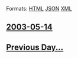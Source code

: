 
Formats: [HTML](2003/05/14/index.html)  [JSON](2003/05/14/index.json)  [XML](2003/05/14/index.xml)  

## [2003-05-14](/news/2003/05/14/index.md)

## [Previous Day...](/news/2003/05/13/index.md)

